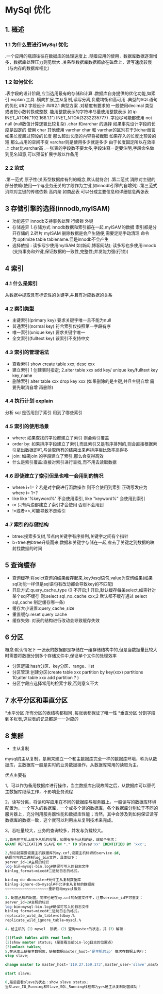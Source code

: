 # MySql 优化
## 1. 概述 
### 1.1 为什么要进行MySql 优化
.一个应用的瓶颈往往在数据库的处理速度上
.随着应用的使用，数据库数据逐渐增多，数据库处理压力则见增大
.关系型数据库数据都放在磁盘上，读写速度较慢（与内存的数据库相比）
### 1.2 如何优化
.表字段的设计阶段,应当选用最有的存储和计算
.数据库自身提供的优化功能,如索引 explain 工具
.横向扩展,主从复制,读写分离,负载均衡和高可用
.典型的SQL语句的优化
##2 字段设计
###2.1 典型方案
.对精度有要求的 一般使用decimal 类型 或者把小数转换成整数
.能用整数表示的字符串尽量使用整数表示 如 ip INET_ATON("192.168.1.1")  INET_NTOA(3232235777)
.字段尽可能都使用 not null (null数值计算逻辑比较复杂)
.char 和varchar 的选择 如果事先设计字段的长度是固定的 使用 char 其他使用 varchar 
char 和 varchar的区别在于对char而言 如果长度超过预设的长度 那么超出长度的内容将被截取 
如果存入的长度比预设的短 那么占用的空间不变 varchar则是使用多少就是多少 由于长度固定所以在效率上
char比varchar高
.一张表的字段数不要太多,字段注释一定要注明,字段命名做到见名知意,可以预留扩展字段以作备用
### 2.2 范式
.第一范式 原子性(关系型数据库有列的概念,默认就符合)
.第二范式 消除对主键的部分依赖(使用一个与业务无关的字段作为主键,如innodb引擎的自增列)
.第三范式 消除对主键的传递依赖 高内聚 如商品表 可以分成主要信息和详细信息两张表
## 3 存储引擎的选择(innodb,myISAM)
* 功能差异 innodb支持事务处理 行级锁 外键
* 存储差异 
  1.存储方式 innodb数据和索引都在一起,myISAM的数据 索引都是分开存储的
  2.碎片 myISAM 删除数据是会产生随便,需要定期手动清理 命令为:optimize table tablename.但是innodb不会产生
* 选择依据 : 读多写少使用myISAM 如(新闻,博客网站); 读多写也多使用innodb (支持事务和外键,保证数据的一致性,完整性;并发能力强(行锁))
## 4 索引
### 4.1 什么是索引
从数据中提取具有标识性的关键字,并且有对应数据的关系
### 4.2 索引类型
* 主键索引(primary key) 要求关键字唯一且不能为null
* 普通索引(normal key) 符合索引仅按照第一字段有序
* 唯一索引(unique key) 要求关键字唯一
* 全文索引(fulltext key) 该索引不支持中文
### 4.3 索引的管理语法
* 查看索引  show create table xxx; desc xxx
* 建立索引 1 创建表时指定; 2.alter table xxx add key/ unique key/fulltext key key_name 
* 删除索引 alter table xxx  drop key xxx (如果删除的是主键,并且主键自增 需要先取消自增 再删除)
### 4.4 执行计划 explain
分析 sql 是否用到了索引 用到了哪些索引
### 4.5 索引的使用场景
* where: 如果查找的字段都建立了索引 则会索引覆盖
* order by: 如果排序字段建立了索引,而且索引又是有序排列的,则会直接根据索引拿出数据即可,与读取所有的结果出来再排序相比效率高得多
* join: 如果join 的字段建立了索引,那么会变得高效
* 什么是索引覆盖:直接对索引进行查找,而不用去读取数据
### 4.6 即使建立了索引但是也唯一会用到的情况
* where i+1= ? 若是对字段进行函数操作 则不会使用到索引 正确写发应为 where i= 1+?
* like  like '%keyword%' 不会使用索引, like "keyword%" 会使用到索引
* or 只有两边都建立了索引才会使用 否则不会用到
* !=或者<>,可能导致不走索引
### 4.7 索引的存储结构
* btree:搜索多叉树,节点内关键字有序排列,关键字之间有个指针
* b+tree:由btree升级而来,数据和关键字存储在一起,省去了关键之到数据的映射找数据的时间
## 5 查询缓存
* 查询缓存:将selct查询的结果缓存起来,key为sql语句,value为查询结果(如果sql功能一样但是sql语句有改动都会导致key的不匹配)
* 开启方式:query_cache_type (0 不开启;1 开启,默认缓存每条select,如需针对某个sql不缓存 则:select sql_no_cache xxx;2 默认都不缓存通过 select sql_cache 制定缓存哪一条)
* 缓存大小设置:query_cache_size
* 重置缓存:reset query cache
* 缓存失效: 对表的结构进行改动会导致缓存失效
## 6 分区
概念:默认情况下 一张表的数据都是存储在一组存储结构中的,但是当数据量比较大时需要将数据分到多个存储文件中,保证单个文件的处理效率
* 分区逻辑:hash分区、key分区、range、list
* 分区管理:创建分区(create table xxx partition by key(xxx) partitions 10;alter table xxx add partition ? )
* 分区字段应选择常用的检索字段,否则意义不大
## 7 水平分区和垂直分区
*水平分区  所有分区的表结构都相同 ,每张表都保证了唯一性
*垂直分区  分割字段到多张表,这些表的记录都是一一对应的
## 8 集群
* 主从复制

mysql的主从复制，是用来建立一个和主数据库完全一样的数据库环境，称为从数据库，主数据库一般是实时的业务数据操作，从数据库常用的读取为主。

优点主要有

1，可以作为备用数据库进行操作，当主数据库出现故障之后，从数据库可以替代主数据库继续工作，不影响业务流程

2，读写分离，将读和写应用在不同的数据库与服务器上。一般读写的数据库环境配置为，一个写入的数据库，一个或多个读的数据库，各个数据库分别位于不同的服务器上，充分利用服务器性能和数据库性能；当然，其中会涉及到如何保证读写数据库的数据一致，这个就可以利用主从复制技术来完成。

3，吞吐量较大，业务的查询较多，并发与负载较大。

```sql
1,首先在主机上赋予丛机的权限，如果有多台从机的话，就赋予多次：
GRANT REPLICATION SLAVE ON *.* TO slave@'xx' IDENTIFIED BY 'xxx';

2,然后就需要设置主机数据库的my.cnf,设置主机标识的service-id,
确保可写的二进制log_bin文件，具体如下：
server_id=1#主机的标识
log-bin=mysql-bin.log#确保可写入的日志文件
binlog_format=mixed#二进制日志的格式，

binlog-do-db=master#允许主从复制数据库
binlog-ignore-db=mysql#不允许主从复制的数据库
~~~~~~~~~~~~~~~~~~~~重新启动mysql服务

3，配置丛机的配置，同样也是在my.cnf的配置文件中，注意service_id不可重复：
server_id=2#主机的标识
log-bin=mysql-bin.log#确保可写入的日志文件
binlog_format=mixed#二进制日志的格式，
replicate_wild_do_table=oldboy.%
replicate_wild_ignore_table=mysql.%

4，给主机的（1）mysql  锁表，（2）查询master的状态，并（3）解锁：

(1)flush tables with read lock;
(2)show master status;（是查看当前bin-log日志的位置点）
(3)unlock tables;
5,在从库上链接主数据库，链接数据master_host='是主机的ip' 依次在数据上执行：
stop slave;

change master to master_host='119.27.169.173',master_user='slave',master_password='1234',master_log_file='mysql-bin.000006',master_log_pos=245;

start slave;

6,最后查看slave的状态：show slave status;
当Slave_IO_Running和Slave_SQL_Running线程都为yes是主从复制配置成功！

```



 

